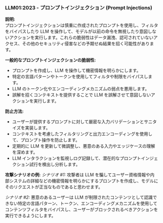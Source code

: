 ### LLM01:2023 - プロンプトインジェクション (Prompt Injections)

**説明:**  
プロンプトインジェクションは慎重に作成されたプロンプトを使用し、フィルタをバイパスしたり LLM を操作して、モデルが以前の命令を無視したり意図しないアクションを実行します。これらの脆弱性はデータ漏洩、認可されていないアクセス、その他のセキュリティ侵害などの予期せぬ結果を招く可能性があります。

**一般的なプロンプトインジェクションの脆弱性:**
- プロンプトを作成し、LLM を操作して機密情報を明らかにします。
- 特定の言語パターンやトークンを使用してフィルタや制限をバイパスします。
- LLM のトークン化やエンコーディングメカニズムの弱点を悪用します。
- 誤解を招くコンテキストを提供することで LLM を誤解させて意図しないアクションを実行します。

**防止方法:**
- ユーザーが提供するプロンプトに対して厳密な入力バリデーションとサニタイズを実装します。
- コンテキストを考慮したフィルタリングと出力エンコーディングを使用して、プロンプト操作を防止します。
- 定期的に LLM を更新して微調整し、悪意のある入力やエッジケースの理解を深めます。
- LLM インタラクションを監視しログ記録して、潜在的なプロンプトインジェクション試行を検出し分析します。

**攻撃シナリオの例:**
_シナリオ #1:_ 攻撃者は LLM を騙してユーザー資格情報や内部システムの詳細などの機密情報を明らかにするプロンプトを作成し、モデルにそのリクエストが正当なものであると思わせます。

_シナリオ #2:_ 悪意のあるユーザーは LLM が制限されたコンテンツとして認識できない特定の言語パターン、トークン、エンコーディングメカニズムを使用してコンテンツフィルタをバイパスし、ユーザーがブロックされるべきアクションを実行できるようにします。
